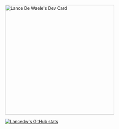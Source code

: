 <a href="https://app.daily.dev/lancedewaele"><img src="https://api.daily.dev/devcards/v2/Naod7pCiy52k9CtiINf9y.png?r=r72&type=default" width="356" alt="Lance De Waele's Dev Card"/></a>

[![Lancedw's GitHub stats](https://github-readme-stats.vercel.app/api?username=lancedw)](https://github.com/anuraghazra/github-readme-stats)
